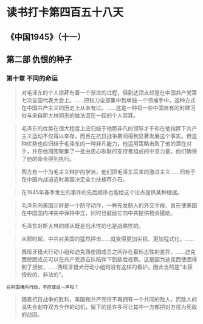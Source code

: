 # 读书打卡第四百五十八天
## 《中国1945》（十一）
## 第二部 仇恨的种子
### 第十章 不同的命运

> 对毛泽东的个人崇拜有着一个渐进的过程，但到达顶点却是在中国共产党第七次全国代表大会上。……把权力全部集中到单独一个领袖手中，这种方式在中国共产主义的历史上从未有过。……这是一种将一些中国自有的封建习俗与来自斯大林同志的做法混在一起的个人崇拜。

> 毛泽东的优势在很大程度上应归结于他那非凡的领导才干和在他指挥下共产主义运动不仅得以幸存，而且在抗日战争期间得到显著发展这个事实。但这种优势也应归结于毛泽东的一种非凡能力，他运用策略击败了他的潜在对手，并在他周围聚集了一批由忠心耿耿的支持者组成的中坚力量，他们确保了他的命令得到执行。

> 西方有一个为毛主义辩护的学派，他们把毛泽东后来的激进主义……归咎于在中国内战迫近时美国决定全力扶植蒋介石。

> 在1945年春季发生的事件的先后顺序也能给这个论点提供某种根据。

> 毛泽东向美国示好是一个防守动作，一种先发制人的外交手段，旨在使美国在中国国内冲突中保持中立，同时也鼓励它向中共提供物资援助。

> 毛泽东对斯大林的顺从既是战术性的也是战略性的。

> 从那时起，中共对美国的猛烈抨击……就变得更加尖锐、更加程式化，……

> 西班牙猎犬行动小组和迪克西使团成员之间存在着标志性的差异，……迪克西使团成员可以在共产党游击队陪伴下到敌后视察。这是因为迪克西使团得到了授权，……西班牙猎犬行动小组则没有这样的看护，因此当然是“未获授权的、非法的”。
```
在别国境内行动，不应该说一声吗？
```
> 随着抗日战争的胜利，美国和共产党将不再拥有一个共同的敌人，而敌人的消失会剥夺双方合作的动机，留下的是许多可让其中一方都把对方视为死敌的动因。